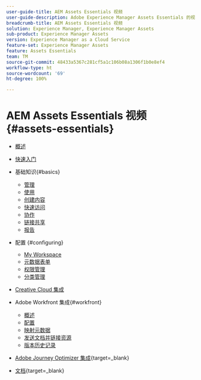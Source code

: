 ```yaml
---
user-guide-title: AEM Assets Essentials 视频
user-guide-description: Adobe Experience Manager Assets Essentials 的视频集合。
breadcrumb-title: AEM Assets Essentials 视频
solution: Experience Manager, Experience Manager Assets
sub-product: Experience Manager Assets
version: Experience Manager as a Cloud Service
feature-set: Experience Manager Assets
feature: Assets Essentials
team: TM
source-git-commit: 48433a5367c281cf5a1c106b08a1306f1b0e8ef4
workflow-type: ht
source-wordcount: '69'
ht-degree: 100%

---
```



# AEM Assets Essentials 视频 {#assets-essentials}

+ [概述](overview.md)

+ [快速入门](./getting-started.md)

+ 基础知识{#basics}
   + [管理](basics/managing.md)
   + [使用](basics/using.md)
   + [创建内容](basics/creating.md)
   + [快速访问](basics/quick-access.md)
   + [协作](basics/collaborating.md)
   + [链接共享](basics/link-sharing.md)
   + [报告](basics/reports.md)
+ 配置 {#configuring}
   + [My Workspace](configuring/my-workspace.md)
   + [元数据表单](configuring/metadata-forms.md)
   + [权限管理](configuring/permissions-management.md)
   + [分类管理](configuring/taxonomy-management.md)

+ [Creative Cloud 集成](integrations/creative-cloud.md)

+ Adobe Workfront 集成{#workfront}
   + [概述](./integrations/workfront/overview.md)
   + [配置 ](./integrations/workfront/configure.md)
   + [映射元数据](./integrations/workfront/map-metadata.md)
   + [发送文档并链接资源](./integrations/workfront/link-send.md)
   + [版本历史记录](./integrations/workfront/versions.md)

+ [Adobe Journey Optimizer 集成](https://experienceleague.adobe.com/docs/journey-optimizer-learn/tutorials/create-messages/create-email-content-with-the-message-editor.html?lang=zh-Hans){target=_blank}

+ [文档](https://experienceleague.adobe.com/docs/experience-manager-assets-essentials/help/introduction.html?lang=zh-Hans){target=_blank}
